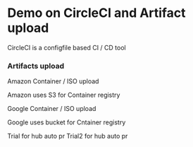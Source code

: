 # Demo on CircleCI and Artifact upload


CircleCI is a configfile based CI / CD tool 


### Artifacts upload

Amazon Container / ISO upload

Amazon uses S3 for Container registry

Google Container / ISO upload

Google uses bucket for Cntainer registry


Trial for hub auto pr
Trial2 for hub auto pr
